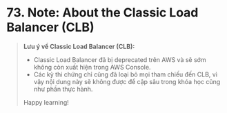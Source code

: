 # 73. Note: About the Classic Load Balancer (CLB)

> **Lưu ý về Classic Load Balancer (CLB):**
>
> - Classic Load Balancer đã bị deprecated trên AWS và sẽ sớm không còn xuất hiện trong AWS Console.
> - Các kỳ thi chứng chỉ cũng đã loại bỏ mọi tham chiếu đến CLB, vì vậy nội dung này sẽ không được đề cập sâu trong khóa học cũng như phần thực hành.
>
> Happy learning!